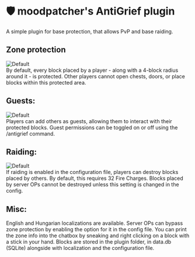 # 🛡️ moodpatcher's AntiGrief plugin 
A simple plugin for base protection, that allows PvP and base raiding.

## Zone protection
![Default](https://i.imgur.com/5GnGOFE.png) <br/>
By default, every block placed by a player - along with a 4-block radius around it - is protected. Other players cannot open chests, doors, or place blocks within this protected area.

## Guests:
![Default](https://i.imgur.com/QIwt35Z.png) <br/>
Players can add others as guests, allowing them to interact with their protected blocks. Guest permissions can be toggled on or off using the /antigrief command.

## Raiding:
![Default](https://i.imgur.com/b2XkT7c.png) <br/>
If raiding is enabled in the configuration file, players can destroy blocks placed by others. By default, this requires 32 Fire Charges.
Blocks placed by server OPs cannot be destroyed unless this setting is changed in the config.

## Misc:
English and Hungarian localizations are available. Server OPs can bypass zone protection by enabling the option for it in the config file. 
You can print the zone info into the chatbox by sneaking and right clicking on a block with a stick in your hand.
Blocks are stored in the plugin folder, in data.db (SQLite) alongside with localization and the configuration file.
